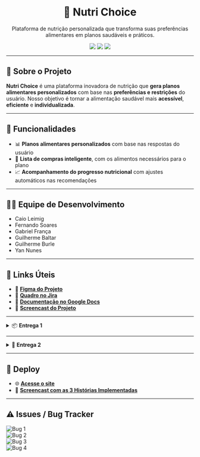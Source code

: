 <h1 align="center">🥗 Nutri Choice</h1>

<p align="center">
  Plataforma de nutrição personalizada que transforma suas preferências alimentares em planos saudáveis e práticos.
</p>

<p align="center">
  <img src="https://img.shields.io/badge/status-em%20desenvolvimento-blue?style=flat-square">
  <img src="https://img.shields.io/badge/framework-Django-green?style=flat-square">
  <img src="https://img.shields.io/badge/design-Figma-purple?style=flat-square">
</p>

---

## 🚀 Sobre o Projeto

**Nutri Choice** é uma plataforma inovadora de nutrição que **gera planos alimentares personalizados** com base nas **preferências e restrições** do usuário. Nosso objetivo é tornar a alimentação saudável mais **acessível**, **eficiente** e **individualizada**.

---

## 📌 Funcionalidades

- 📊 **Planos alimentares personalizados** com base nas respostas do usuário  
- 🛒 **Lista de compras inteligente**, com os alimentos necessários para o plano  
- 📈 **Acompanhamento do progresso nutricional** com ajustes automáticos nas recomendações  

---

## 👨‍💻 Equipe de Desenvolvimento

- Caio Leimig  
- Fernando Soares  
- Gabriel França  
- Guilherme Baltar  
- Guilherme Burle  
- Yan Nunes

---

## 🔗 Links Úteis

- 🎨 [**Figma do Projeto**](https://www.figma.com/design/jQSgfpDlNCRetoDEvQjKXb/Untitled?node-id=0-1&p=f&t=L4Ae5OJ66n1Ktpue-0)  
- 📌 [**Quadro no Jira**](https://nutrichoic.atlassian.net/jira/software/projects/NUT/boards/3)  
- 📄 [**Documentação no Google Docs**](https://docs.google.com/document/d/1g-iEXbBWo8eqiBazO2CRx4VPKwG2W7-mh7Tq9704AgU/edit?tab=t.0)  
- 🎥 [**Screencast do Projeto**](https://youtu.be/tU3ncCQZz28)

---

<details>
<summary>📦 <strong>Entrega 1</strong></summary>

### 🔍 Visão Geral

![Entrega 1 - Quadro](https://github.com/user-attachments/assets/00a49322-2f32-4162-b0a8-ea3d50052a46)  
![Entrega 1 - Tela](https://github.com/user-attachments/assets/b727bb05-9185-4612-9eda-ea1c8a633c3c)

</details>

---

<details>
<summary>🚀 <strong>Entrega 2</strong></summary>

### 🤝 Programação em Par

Para otimizar o desenvolvimento e garantir entregas de qualidade, organizamos nossa equipe em duplas. Cada dupla ficou responsável por uma história específica, garantindo foco e eficiência.

As sessões de pareamento aconteceram via Discord, com compartilhamento de tela, possibilitando revisão de código em tempo real e comunicação constante. Essa abordagem aumentou a produtividade, reduziu retrabalho e elevou a qualidade final do projeto.

---

### ✅ Histórias Implementadas

#### 🧾 História 1 – Questionário + Criar Perfil Nutricional  
![image](https://github.com/user-attachments/assets/41fdb94e-7714-4310-816b-962f1f091d8d)
![image](https://github.com/user-attachments/assets/83038495-1a1f-42fc-bc22-01a7cfcf3772)


#### 🚫 História 4 – Falha no Cadastro  
![image](https://github.com/user-attachments/assets/b710b533-a94f-4960-ad29-3189a0a83de8)


#### 🍽️ História 2 – Geração de Cardápio Personalizado  
![image](https://github.com/user-attachments/assets/079c880d-bd3b-4b40-b36c-4416e94a937e)


---

### 🗂️ Jira - Sprint 01

#### 🔃 Backlog  
![Backlog](https://github.com/user-attachments/assets/092f00a1-c0e8-4f86-b487-5c4a918734fe)

#### 🛠️ Board  
![Board](https://github.com/user-attachments/assets/30018c55-dd53-4bf8-8477-f39d1597b6c7)

- 📌 [**Quadro no Jira Atualizado**](https://nutrichoic.atlassian.net/jira/software/projects/NUT/boards/3)  
- 📄 [**Histórias no Google Docs**]()

</details>

---

## 🚀 Deploy

- 🌐 [**Acesse o site**](https://projetodjango-e7fvgbbchbapdvgn.brazilsouth-01.azurewebsites.net/login/)  
- 🎥 [**Screencast com as 3 Histórias Implementadas**]()

---

## ⚠️ Issues / Bug Tracker

![Bug 1](https://github.com/user-attachments/assets/92e86aea-947e-45e2-a1e8-59c6886eba24)  
![Bug 2](https://github.com/user-attachments/assets/ba317738-9d4a-4c27-a095-4e04573013a0)  
![Bug 3](https://github.com/user-attachments/assets/caeba1cc-f9c7-4ddc-ba72-631b6815b12c)  
![Bug 4](https://github.com/user-attachments/assets/de2afe0d-d5df-4559-bc1f-c128e26d03f6)
